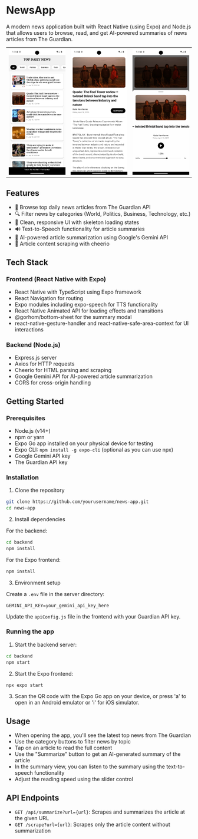 # NewsApp

A modern news application built with React Native (using Expo) and Node.js that allows users to browse, read, and get AI-powered summaries of news articles from The Guardian.

<table>
  <tr>
    <td><img src="screenshots/img-1.png" width="200" alt="Home Screen"/></td>
    <td><img src="screenshots/img-2.png" width="200" alt="Details Screen"/></td>
    <td><img src="screenshots/img-3.png" width="200" alt="Listener Module"/></td>
  </tr>
</table>

## Features

- 📰 Browse top daily news articles from The Guardian API
- 🔍 Filter news by categories (World, Politics, Business, Technology, etc.)
- 📱 Clean, responsive UI with skeleton loading states
- 🔊 Text-to-Speech functionality for article summaries
- 🤖 AI-powered article summarization using Google's Gemini API
- 📑 Article content scraping with cheerio

## Tech Stack

### Frontend (React Native with Expo)
- React Native with TypeScript using Expo framework
- React Navigation for routing
- Expo modules including expo-speech for TTS functionality
- React Native Animated API for loading effects and transitions
- @gorhom/bottom-sheet for the summary modal
- react-native-gesture-handler and react-native-safe-area-context for UI interactions

### Backend (Node.js)
- Express.js server
- Axios for HTTP requests
- Cheerio for HTML parsing and scraping
- Google Gemini API for AI-powered article summarization
- CORS for cross-origin handling

## Getting Started

### Prerequisites
- Node.js (v14+)
- npm or yarn
- Expo Go app installed on your physical device for testing
- Expo CLI: `npm install -g expo-cli` (optional as you can use npx)
- Google Gemini API key
- The Guardian API key

### Installation

1. Clone the repository
```bash
git clone https://github.com/yourusername/news-app.git
cd news-app
```

2. Install dependencies

For the backend:
```bash
cd backend
npm install
```

For the Expo frontend:
```bash
npm install
```

3. Environment setup

Create a `.env` file in the server directory:
```
GEMINI_API_KEY=your_gemini_api_key_here
```

Update the `apiConfig.js` file in the frontend with your Guardian API key.

### Running the app

1. Start the backend server:
```bash
cd backend
npm start
```

2. Start the Expo frontend:
```bash
npx expo start
```

3. Scan the QR code with the Expo Go app on your device, or press 'a' to open in an Android emulator or 'i' for iOS simulator.

## Usage

- When opening the app, you'll see the latest top news from The Guardian
- Use the category buttons to filter news by topic
- Tap on an article to read the full content
- Use the "Summarize" button to get an AI-generated summary of the article
- In the summary view, you can listen to the summary using the text-to-speech functionality
- Adjust the reading speed using the slider control

## API Endpoints

- `GET /api/summarize?url={url}`: Scrapes and summarizes the article at the given URL
- `GET /scrape?url={url}`: Scrapes only the article content without summarization
